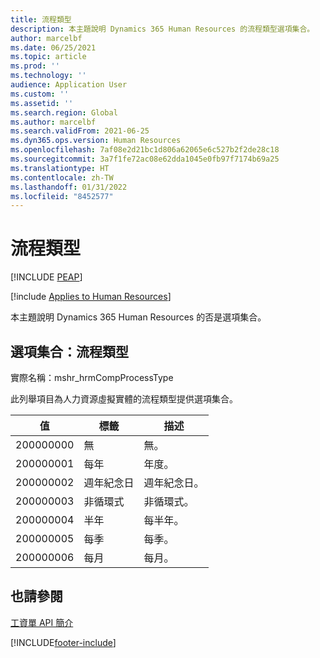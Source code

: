 ```yaml
---
title: 流程類型
description: 本主題說明 Dynamics 365 Human Resources 的流程類型選項集合。
author: marcelbf
ms.date: 06/25/2021
ms.topic: article
ms.prod: ''
ms.technology: ''
audience: Application User
ms.custom: ''
ms.assetid: ''
ms.search.region: Global
ms.author: marcelbf
ms.search.validFrom: 2021-06-25
ms.dyn365.ops.version: Human Resources
ms.openlocfilehash: 7af08e2d21bc1d806a62065e6c527b2f2de28c18
ms.sourcegitcommit: 3a7f1fe72ac08e62dda1045e0fb97f7174b69a25
ms.translationtype: HT
ms.contentlocale: zh-TW
ms.lasthandoff: 01/31/2022
ms.locfileid: "8452577"
---
```

# <a name="process-type"></a>流程類型


[!INCLUDE [PEAP](../includes/peap-1.md)]

[!include [Applies to Human Resources](../includes/applies-to-hr.md)]

本主題說明 Dynamics 365 Human Resources 的否是選項集合。

## <a name="option-set-process-type"></a>選項集合：流程類型

實際名稱：mshr_hrmCompProcessType

此列舉項目為人力資源虛擬實體的流程類型提供選項集合。

| 值 | 標籤 | 描述 |
| --- | --- | --- |
| 200000000 | 無 | 無。 |
| 200000001 | 每年 | 年度。 |
| 200000002 | 週年紀念日 | 週年紀念日。 |
| 200000003 | 非循環式 | 非循環式。 |
| 200000004 | 半年 | 每半年。 |
| 200000005 | 每季 | 每季。 |
| 200000006 | 每月 | 每月。 |

## <a name="see-also"></a>也請參閱

[工資單 API 簡介](hr-admin-integration-payroll-api-introduction.md)<br>


[!INCLUDE[footer-include](../includes/footer-banner.md)]
